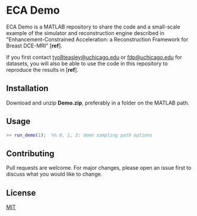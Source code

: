 # ECA Demo

ECA Demo is a MATLAB repository to share the code and a small-scale example of the simulator and reconstruction engine described in "Enhancement-Constrained Acceleration: a Reconstruction Framework for Breast DCE-MRI" [**ref**].

If you first contact <tyo8teasley@uchicago.edu> or <fdp@uchicago.edu> for datasets, you will also be able to use the code in this repository to reproduce the results in [**ref**].

## Installation

Download and unzip **Demo.zip**, preferably in a folder on the MATLAB path.

## Usage

```matlab
>> run_demo(1);  %% 0, 1, 2: demo sampling path options
```

## Contributing
Pull requests are welcome. For major changes, please open an issue first to discuss what you would like to change.

## License
[MIT](https://choosealicense.com/licenses/mit/)
